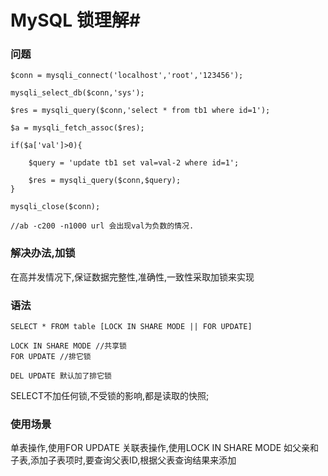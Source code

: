 # MySQL 锁理解#

### 问题 ###

    $conn = mysqli_connect('localhost','root','123456');

	mysqli_select_db($conn,'sys');

	$res = mysqli_query($conn,'select * from tb1 where id=1');

	$a = mysqli_fetch_assoc($res);

	if($a['val']>0){

		$query = 'update tb1 set val=val-2 where id=1';

		$res = mysqli_query($conn,$query);
	}

	mysqli_close($conn);

    //ab -c200 -n1000 url 会出现val为负数的情况.


### 解决办法,加锁 ###

在高并发情况下,保证数据完整性,准确性,一致性采取加锁来实现

### 语法 ###

    SELECT * FROM table [LOCK IN SHARE MODE || FOR UPDATE]

    LOCK IN SHARE MODE //共享锁
    FOR UPDATE //排它锁

	DEL UPDATE 默认加了排它锁

SELECT不加任何锁,不受锁的影响,都是读取的快照;


### 使用场景 ###

单表操作,使用FOR UPDATE
关联表操作,使用LOCK IN SHARE MODE 如父亲和子表,添加子表项时,要查询父表ID,根据父表查询结果来添加